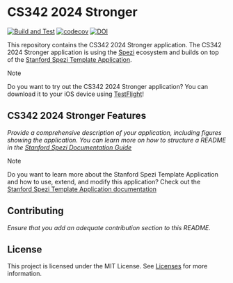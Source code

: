 <!--

This source file is part of the Stronger based on the Stanford Spezi Template Application project

SPDX-FileCopyrightText: 2023 Stanford University

SPDX-License-Identifier: MIT

-->

# CS342 2024 Stronger

[![Build and Test](https://github.com/CS342/2024-Stronger/actions/workflows/build-and-test.yml/badge.svg)](https://github.com/CS342/2024-Stronger/actions/workflows/build-and-test.yml)
[![codecov](https://codecov.io/gh/CS342/2024-Stronger/graph/badge.svg?token=Vs0EuX6wgf)](https://codecov.io/gh/CS342/2024-Stronger)
[![DOI](https://zenodo.org/badge/DOI/10.5281/zenodo.10521605.svg)](https://doi.org/10.5281/zenodo.10521605)

This repository contains the CS342 2024 Stronger application.
The CS342 2024 Stronger application is using the [Spezi](https://github.com/StanfordSpezi/Spezi) ecosystem and builds on top of the [Stanford Spezi Template Application](https://github.com/StanfordSpezi/SpeziTemplateApplication).

> [!NOTE]  
> Do you want to try out the CS342 2024 Stronger application? You can download it to your iOS device using [TestFlight](https://testflight.apple.com/join/7jyDe6Hm)!


## CS342 2024 Stronger Features

*Provide a comprehensive description of your application, including figures showing the application. You can learn more on how to structure a README in the [Stanford Spezi Documentation Guide](https://swiftpackageindex.com/stanfordspezi/spezi/documentation/spezi/documentation-guide)*

> [!NOTE]  
> Do you want to learn more about the Stanford Spezi Template Application and how to use, extend, and modify this application? Check out the [Stanford Spezi Template Application documentation](https://stanfordspezi.github.io/SpeziTemplateApplication)


## Contributing

*Ensure that you add an adequate contribution section to this README.*


## License

This project is licensed under the MIT License. See [Licenses](LICENSES) for more information.
